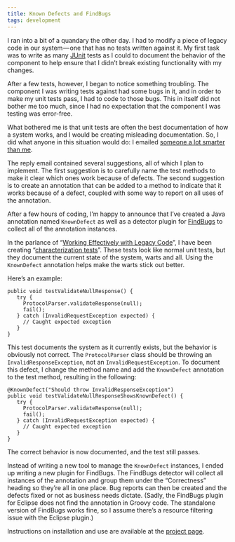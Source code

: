 ```yaml
---
title: Known Defects and FindBugs
tags: development
---
```


I ran into a bit of a quandary the other day. I had to modify a piece of legacy code in our system — one that has no tests written against it. My first task was to write as many [JUnit](http://www.junit.org/) tests as I could to document the behavior of the component to help ensure that I didn’t break existing functionality with my changes.

After a few tests, however, I began to notice something troubling. The component I was writing tests against had some bugs in it, and in order to make my unit tests pass, I had to code to those bugs. This in itself did not bother me too much, since I had no expectation that the component I was testing was error-free.

What bothered me is that unit tests are often the best documentation of how a system works, and I would be creating misleading documentation. So, I did what anyone in this situation would do: I emailed [someone a lot smarter than me](http://langrsoft.com/).

The reply email contained several suggestions, all of which I plan to implement. The first suggestion is to carefully name the test methods to make it clear which ones work because of defects. The second suggestion is to create an annotation that can be added to a method to indicate that it works because of a defect, coupled with some way to report on all uses of the annotation.

After a few hours of coding, I’m happy to announce that I’ve created a Java annotation named `KnownDefect` as well as a detector plugin for [FindBugs](http://findbugs.sourceforge.net/) to collect all of the annotation instances.

In the parlance of “[Working Effectively with Legacy Code](http://www.amazon.com/Working-Effectively-Legacy-Robert-Martin/dp/0131177052/ref=pd_bbs_sr_1?ie=UTF8&s=books&qid=1212164658&sr=1-1)”, I have been creating “[characterization tests](http://www.artima.com/weblogs/viewpost.jsp?thread=198296)”. These tests look like normal unit tests, but they document the current state of the system, warts and all. Using the `KnownDefect` annotation helps make the warts stick out better.

Here’s an example:

```
public void testValidateNullResponse() {
   try {
     ProtocolParser.validateResponse(null);
     fail();
   } catch (InvalidRequestException expected) {
     // Caught expected exception
   }
}
```

This test documents the system as it currently exists, but the behavior is obviously not correct. The `ProtocolParser` class should be throwing an `InvalidResponseException`, not an `InvalidRequestException`. To document this defect, I change the method name and add the `KnownDefect` annotation to the test method, resulting in the following:

```
@KnownDefect("Should throw InvalidResponseException")
public void testValidateNullResponseShowsKnownDefect() {
   try {
     ProtocolParser.validateResponse(null);
     fail();
   } catch (InvalidRequestException expected) {
     // Caught expected exception
   }
}
```

The correct behavior is now documented, and the test still passes.

Instead of writing a new tool to manage the `KnownDefect` instances, I ended up writing a new plugin for FindBugs. The FindBugs detector will collect all instances of the annotation and group them under the “Correctness” heading so they’re all in one place. Bug reports can then be created and the defects fixed or not as business needs dictate. (Sadly, the FindBugs plugin for Eclipse does not find the annotation in Groovy code. The standalone version of FindBugs works fine, so I assume there’s a resource filtering issue with the Eclipse plugin.)

Instructions on installation and use are available at the [project page](https://github.com/iamthechad/knowndefects).
